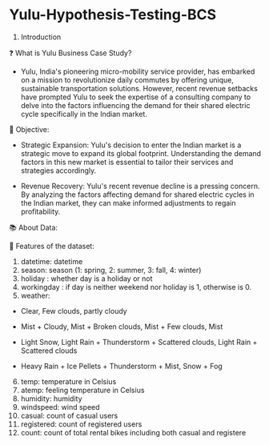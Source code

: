 # Yulu-Hypothesis-Testing-BCS
1. Introduction

❓ What is Yulu Business Case Study?

- Yulu, India's pioneering micro-mobility service provider, has embarked on a mission to
revolutionize daily commutes by offering unique, sustainable transportation solutions.
However, recent revenue setbacks have prompted Yulu to seek the expertise of a consulting
company to delve into the factors influencing the demand for their shared electric cycle
specifically in the Indian market.

🎯 Objective:

- Strategic Expansion: Yulu's decision to enter the Indian market is a strategic move to
expand its global footprint. Understanding the demand factors in this new market is
essential to tailor their services and strategies accordingly.

- Revenue Recovery: Yulu's recent revenue decline is a pressing concern. By analyzing the
factors affecting demand for shared electric cycles in the Indian market, they can make
informed adjustments to regain profitability.

📚 About Data:

📃 Features of the dataset:

1) datetime: datetime
2) season: season (1: spring, 2: summer, 3: fall, 4: winter)
3) holiday : whether day is a holiday or not
4) workingday : if day is neither weekend nor holiday is 1, otherwise is 0.
5)  weather:

- Clear, Few clouds, partly cloudy

- Mist + Cloudy, Mist + Broken clouds, Mist + Few clouds, Mist

- Light Snow, Light Rain + Thunderstorm + Scattered clouds, Light Rain +
   Scattered clouds

- Heavy Rain + Ice Pellets + Thunderstorm + Mist, Snow + Fog

6) temp: temperature in Celsius
7) atemp: feeling temperature in Celsius
8) humidity: humidity
9) windspeed: wind speed
10) casual: count of casual users
11) registered: count of registered users
12) count: count of total rental bikes including both casual and registere
